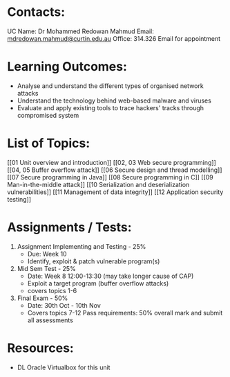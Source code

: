 # Contacts:
UC Name: Dr Mohammed Redowan Mahmud
Email: mdredowan.mahmud@curtin.edu.au
Office: 314.326
Email for appointment

# Learning Outcomes:
- Analyse and understand the different types of organised network attacks
- Understand the technology behind web-based malware and viruses
- Evaluate and apply existing tools to trace hackers' tracks through compromised system
# List of Topics:
[[01 Unit overview and introduction]]
[[02, 03 Web secure programming]]
[[04, 05 Buffer overflow attack]]
[[06 Secure design and thread modelling]]
[[07 Secure programming in Java]]
[[08 Secure programming in C]]
[[09 Man-in-the-middle attack]]
[[10 Serialization and deserialization vulnerabilities]]
[[11 Management of data integrity]]
[[12 Application security testing]]

# Assignments / Tests:
1. Assignment Implementing and Testing - 25%
	- Due: Week 10
	- Identify, exploit & patch vulnerable program(s)
2. Mid Sem Test - 25%
	- Date: Week 8 12:00-13:30 (may take longer cause of CAP)
	- Exploit a target program (buffer overflow attacks)
	- covers topics 1-6
1. Final Exam - 50%
	- Date: 30th Oct - 10th Nov
	- Covers topics 7-12
Pass requirements: 50% overall mark and submit all assessments
# Resources:
- DL Oracle Virtualbox for this unit